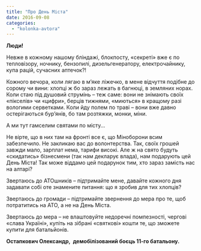 ```yaml
---
title: "Про День Міста"
date: 2016-09-08
categories: 
  - "kolonka-avtora"
---
```


**Люди!**

Невже в кожному нашому бліндажі, блокпосту, «секреті» вже є по тепловізору, ночнику, бензопилі, дизельгенератору, електрочайнику, купа рацій, сучасних аптечок?!

Кожного вечора, коли лягаю в м’яке ліжечко, в мене відчуття подібне до сорому чи вини: хлопці ж бо зараз лежать в багнюці, в земляних норах. Коли стаю під душовий струмінь – теж саме: вони не знімають своїх «пікселів» чи «цифри», берців тижнями, «миються» в кращому разі вологими серветками. Коли йду полем по траві – вони вже давно остерігаються бур’янів, бо там розтяжки, монки, міни.

А ми тут гамселим святами по місту…

Не вірте, що в них там на фронті все є, що Міноборони всим забезпечило. Не закликаю вас до волонтерства. Так, своїх грошей завжди мало, зарплат нема, тарифи високі. Але ж на свято будуть «скидатись» бізнесмени (так нам декларує влада), нам подарують цей День Міста! Так може віддамо цей подарунок тим, хто зараз замість нас на алтарі?

Звертаюсь до АТОшників – підтримайте мене, давайте кожного дня задавати собі оте знамените питання: що я зробив для тих хлопців?

Звертаюсь до громади – підтримайте звернення до мера про те, щоб потратитись на АТО, а не на День Міста.

Звертаюсь до мера – не влаштовуйте недоречні помпезності, чергові «слава Україні», купіть на зібрані «святкові» кошти те, що зможете купити для батальйонів.

**Остапкович Олександр,  демобілізований боєць 11-го батальону.**
